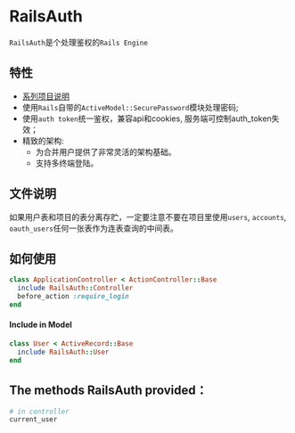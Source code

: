 # RailsAuth

`RailsAuth`是个处理鉴权的`Rails Engine`

## 特性

* [系列项目说明](https://github.com/work-design/work-design)
* 使用`Rails`自带的`ActiveModel::SecurePassword`模块处理密码;
* 使用`auth token`统一鉴权，兼容api和cookies, 服务端可控制auth_token失效；
* 精致的架构:
  - 为合并用户提供了非常灵活的架构基础。
  - 支持多终端登陆。 

## 文件说明
如果用户表和项目的表分离存贮，一定要注意不要在项目里使用`users`, `accounts`,  `oauth_users`任何一张表作为连表查询的中间表。

## 如何使用


```ruby
class ApplicationController < ActionController::Base
  include RailsAuth::Controller
  before_action :require_login
end
```

#### Include in Model

```ruby
class User < ActiveRecord::Base
  include RailsAuth::User
end
```

## The methods RailsAuth provided：

```ruby
# in controller
current_user
```


